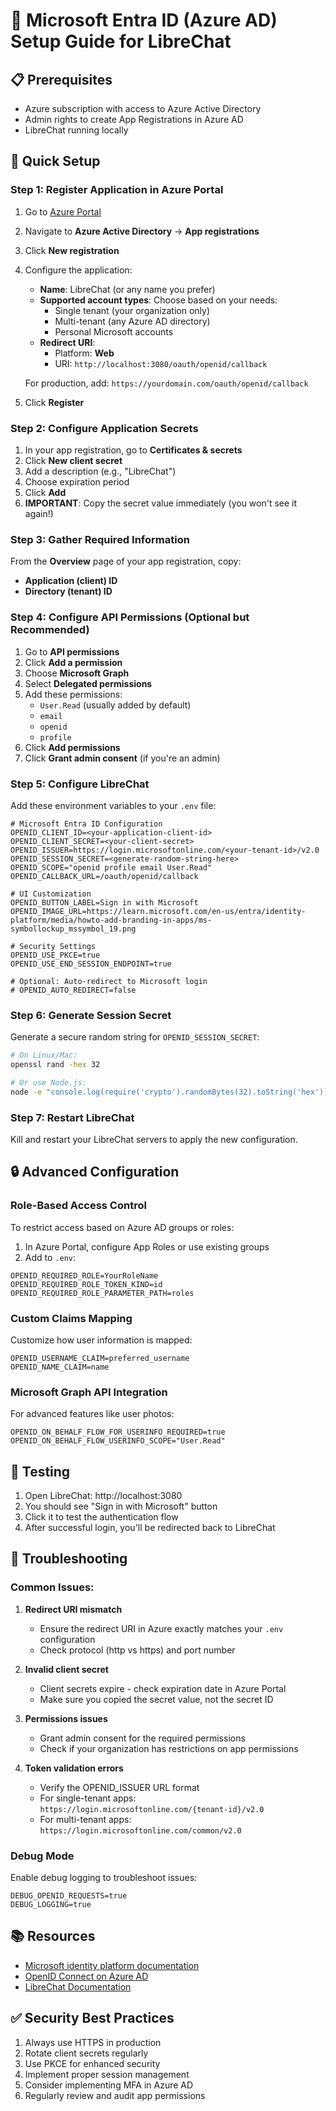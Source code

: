 # 🔐 Microsoft Entra ID (Azure AD) Setup Guide for LibreChat

## 📋 Prerequisites
- Azure subscription with access to Azure Active Directory
- Admin rights to create App Registrations in Azure AD
- LibreChat running locally

## 🚀 Quick Setup

### Step 1: Register Application in Azure Portal

1. Go to [Azure Portal](https://portal.azure.com)
2. Navigate to **Azure Active Directory** → **App registrations**
3. Click **New registration**
4. Configure the application:
   - **Name**: LibreChat (or any name you prefer)
   - **Supported account types**: Choose based on your needs:
     - Single tenant (your organization only)
     - Multi-tenant (any Azure AD directory)
     - Personal Microsoft accounts
   - **Redirect URI**: 
     - Platform: **Web**
     - URI: `http://localhost:3080/oauth/openid/callback`
     
   For production, add: `https://yourdomain.com/oauth/openid/callback`

5. Click **Register**

### Step 2: Configure Application Secrets

1. In your app registration, go to **Certificates & secrets**
2. Click **New client secret**
3. Add a description (e.g., "LibreChat")
4. Choose expiration period
5. Click **Add**
6. **IMPORTANT**: Copy the secret value immediately (you won't see it again!)

### Step 3: Gather Required Information

From the **Overview** page of your app registration, copy:
- **Application (client) ID**
- **Directory (tenant) ID**

### Step 4: Configure API Permissions (Optional but Recommended)

1. Go to **API permissions**
2. Click **Add a permission**
3. Choose **Microsoft Graph**
4. Select **Delegated permissions**
5. Add these permissions:
   - `User.Read` (usually added by default)
   - `email`
   - `openid`
   - `profile`
6. Click **Add permissions**
7. Click **Grant admin consent** (if you're an admin)

### Step 5: Configure LibreChat

Add these environment variables to your `.env` file:

```env
# Microsoft Entra ID Configuration
OPENID_CLIENT_ID=<your-application-client-id>
OPENID_CLIENT_SECRET=<your-client-secret>
OPENID_ISSUER=https://login.microsoftonline.com/<your-tenant-id>/v2.0
OPENID_SESSION_SECRET=<generate-random-string-here>
OPENID_SCOPE="openid profile email User.Read"
OPENID_CALLBACK_URL=/oauth/openid/callback

# UI Customization
OPENID_BUTTON_LABEL=Sign in with Microsoft
OPENID_IMAGE_URL=https://learn.microsoft.com/en-us/entra/identity-platform/media/howto-add-branding-in-apps/ms-symbollockup_mssymbol_19.png

# Security Settings
OPENID_USE_PKCE=true
OPENID_USE_END_SESSION_ENDPOINT=true

# Optional: Auto-redirect to Microsoft login
# OPENID_AUTO_REDIRECT=false
```

### Step 6: Generate Session Secret

Generate a secure random string for `OPENID_SESSION_SECRET`:

```bash
# On Linux/Mac:
openssl rand -hex 32

# Or use Node.js:
node -e "console.log(require('crypto').randomBytes(32).toString('hex'))"
```

### Step 7: Restart LibreChat

Kill and restart your LibreChat servers to apply the new configuration.

## 🔒 Advanced Configuration

### Role-Based Access Control

To restrict access based on Azure AD groups or roles:

1. In Azure Portal, configure App Roles or use existing groups
2. Add to `.env`:

```env
OPENID_REQUIRED_ROLE=YourRoleName
OPENID_REQUIRED_ROLE_TOKEN_KIND=id
OPENID_REQUIRED_ROLE_PARAMETER_PATH=roles
```

### Custom Claims Mapping

Customize how user information is mapped:

```env
OPENID_USERNAME_CLAIM=preferred_username
OPENID_NAME_CLAIM=name
```

### Microsoft Graph API Integration

For advanced features like user photos:

```env
OPENID_ON_BEHALF_FLOW_FOR_USERINFO_REQUIRED=true
OPENID_ON_BEHALF_FLOW_USERINFO_SCOPE="User.Read"
```

## 🧪 Testing

1. Open LibreChat: http://localhost:3080
2. You should see "Sign in with Microsoft" button
3. Click it to test the authentication flow
4. After successful login, you'll be redirected back to LibreChat

## 🐛 Troubleshooting

### Common Issues:

1. **Redirect URI mismatch**
   - Ensure the redirect URI in Azure exactly matches your `.env` configuration
   - Check protocol (http vs https) and port number

2. **Invalid client secret**
   - Client secrets expire - check expiration date in Azure Portal
   - Make sure you copied the secret value, not the secret ID

3. **Permissions issues**
   - Grant admin consent for the required permissions
   - Check if your organization has restrictions on app permissions

4. **Token validation errors**
   - Verify the OPENID_ISSUER URL format
   - For single-tenant apps: `https://login.microsoftonline.com/{tenant-id}/v2.0`
   - For multi-tenant apps: `https://login.microsoftonline.com/common/v2.0`

### Debug Mode

Enable debug logging to troubleshoot issues:

```env
DEBUG_OPENID_REQUESTS=true
DEBUG_LOGGING=true
```

## 📚 Resources

- [Microsoft identity platform documentation](https://docs.microsoft.com/en-us/azure/active-directory/develop/)
- [OpenID Connect on Azure AD](https://docs.microsoft.com/en-us/azure/active-directory/develop/v2-protocols-oidc)
- [LibreChat Documentation](https://www.librechat.ai/docs/configuration/authentication)

## ✅ Security Best Practices

1. Always use HTTPS in production
2. Rotate client secrets regularly
3. Use PKCE for enhanced security
4. Implement proper session management
5. Consider implementing MFA in Azure AD
6. Regularly review and audit app permissions